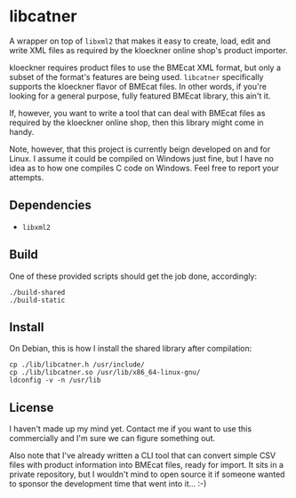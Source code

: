 # libcatner

A wrapper on top of `libxml2` that makes it easy to create, load, edit and 
write XML files as required by the kloeckner online shop's product importer. 

kloeckner requires product files to use the BMEcat XML format, but only a 
subset of the format's features are being used. `libcatner` specifically 
supports the kloeckner flavor of BMEcat files. In other words, if you're 
looking for a general purpose, fully featured BMEcat library, this ain't it. 

If, however, you want to write a tool that can deal with BMEcat files as 
required by the kloeckner online shop, then this library might come in handy. 

Note, however, that this project is currently beign developed on and for 
Linux. I assume it could be compiled on Windows just fine, but I have no idea 
as to how one compiles C code on Windows. Feel free to report your attempts.

## Dependencies

- `libxml2`

## Build

One of these provided scripts should get the job done, accordingly:

    ./build-shared
    ./build-static

## Install

On Debian, this is how I install the shared library after compilation:

    cp ./lib/libcatner.h /usr/include/
    cp ./lib/libcatner.so /usr/lib/x86_64-linux-gnu/
    ldconfig -v -n /usr/lib

## License

I haven't made up my mind yet. Contact me if you want to use this commercially 
and I'm sure we can figure something out.

Also note that I've already written a CLI tool that can convert simple CSV 
files with product information into BMEcat files, ready for import. It sits 
in a private repository, but I wouldn't mind to open source it if someone 
wanted to sponsor the development time that went into it... :-)
